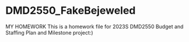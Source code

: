 # DMD2550_FakeBejeweled
MY HOMEWORK
This is a homework file for 2023S DMD2550 Budget and Staffing Plan and Milestone project:)
